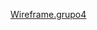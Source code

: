  [Wireframe.grupo4](https://www.figma.com/file/DRfdX2iLWtW163NbhPz07A/WIREFRAME-PAGINA-GRUPO-4.RPASCUAL?node-id=0%3A1)
